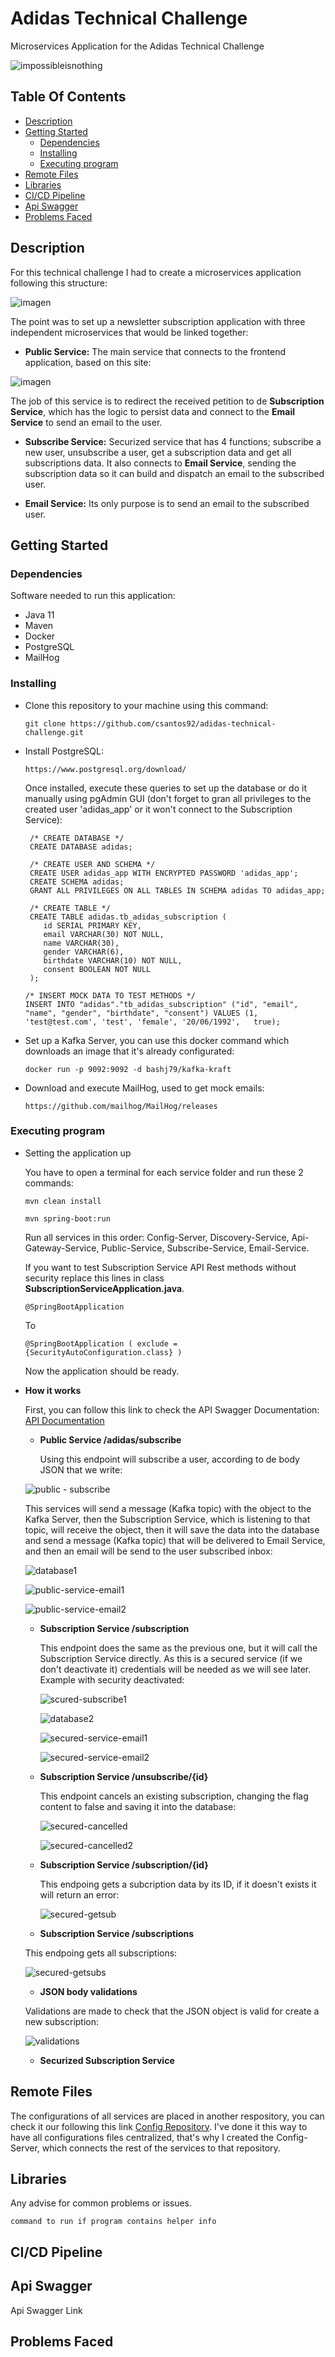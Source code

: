 # Adidas Technical Challenge

Microservices Application for the Adidas Technical Challenge

![impossibleisnothing](https://user-images.githubusercontent.com/50203409/150191898-71370777-e21f-42b9-97be-821573647695.jpeg)

## Table Of Contents

* [Description](#description-anchor)
* [Getting Started](#getting-started-anchor)
    * [Dependencies](#dependencies-anchor)
    * [Installing](#installing-anchor)
    * [Executing program](#executing-anchor)
* [Remote Files](#remote-anchor)
* [Libraries](#libraries-anchor)
* [CI/CD Pipeline](#pipeline-anchor)
* [Api Swagger](#swagger-anchor)
* [Problems Faced](#problems-anchor)

<a name="description-anchor"></a>
## Description 

For this technical challenge I had to create a microservices application following this structure:

![imagen](https://user-images.githubusercontent.com/50203409/150194675-571a6522-5cff-4ecd-82aa-c5c493dbedf0.png)

The point was to set up a newsletter subscription application with three independent microservices that would be linked together:

* <b>Public Service:</b> The main service that connects to the frontend application, based on this site: 

![imagen](https://user-images.githubusercontent.com/50203409/150195251-23a2cca8-9a76-4508-b1c5-65cef00599f7.png)

The job of this service is to redirect the received petition to de <b>Subscription Service</b>, which has the logic to persist data and connect to the <b>Email Service</b> to send an email to the user.

* <b>Subscribe Service:</b> Securized service that has 4 functions; subscribe a new user, unsubscribe a user, get a subscription data and get all subscriptions data. It also connects to <b>Email Service</b>, sending the subscription data so it can build and dispatch an email to the subscribed user.

* <b>Email Service:</b> Its only purpose is to send an email to the subscribed user.

<a name="getting-started-anchor"></a>
## Getting Started

<a name="dependencies-anchor"></a>
### Dependencies

Software needed to run this application:

* Java 11
* Maven
* Docker
* PostgreSQL
* MailHog

<a name="installing-anchor"></a>
### Installing

* Clone this repository to your machine using this command:

  ```
  git clone https://github.com/csantos92/adidas-technical-challenge.git
  ```
 
* Install PostgreSQL:

  ```
  https://www.postgresql.org/download/
  ```
  
  Once installed, execute these queries to set up the database or do it manually using pgAdmin GUI (don't forget to gran all privileges to the created user 'adidas_app' or it won't connect to the Subscription Service):
  
  ```
   /* CREATE DATABASE */
   CREATE DATABASE adidas;

   /* CREATE USER AND SCHEMA */
   CREATE USER adidas_app WITH ENCRYPTED PASSWORD 'adidas_app';
   CREATE SCHEMA adidas;
   GRANT ALL PRIVILEGES ON ALL TABLES IN SCHEMA adidas TO adidas_app;

   /* CREATE TABLE */
   CREATE TABLE adidas.tb_adidas_subscription (
      id SERIAL PRIMARY KEY,
      email VARCHAR(30) NOT NULL,
      name VARCHAR(30),
      gender VARCHAR(6),
      birthdate VARCHAR(10) NOT NULL,
      consent BOOLEAN NOT NULL
   );
  ```
  
  ```
  /* INSERT MOCK DATA TO TEST METHODS */
  INSERT INTO "adidas"."tb_adidas_subscription" ("id", "email", "name", "gender", "birthdate", "consent") VALUES (1, 'test@test.com', 'test', 'female', '20/06/1992',   true);
  ```
  
* Set up a Kafka Server, you can use this docker command which downloads an image that it's already configurated:

  ```
  docker run -p 9092:9092 -d bashj79/kafka-kraft
  ```

* Download and execute MailHog, used to get mock emails:

  ```
  https://github.com/mailhog/MailHog/releases
  ```

<a name="executing-anchor"></a>
### Executing program

* Setting the application up

  You have to open a terminal for each service folder and run these 2 commands:

  ```
  mvn clean install
  ``` 
  
  ```
  mvn spring-boot:run
  ``` 

  Run all services in this order: Config-Server, Discovery-Service, Api-Gateway-Service, Public-Service, Subscribe-Service, Email-Service.
  
  If you want to test Subscription Service API Rest methods without security replace this lines in class <b>SubscriptionServiceApplication.java</b>.
  
  ```
  @SpringBootApplication
  ```
  To
  ```
  @SpringBootApplication ( exclude = {SecurityAutoConfiguration.class} )
  ```

  Now the application should be ready.

* <b>How it works</b>

  First, you can follow this link to check the API Swagger Documentation: [API Documentation](https://app.swaggerhub.com/apis/csantos92/adidas-technical-challenge/1.0.0#/)
  
  * <b>Public Service /adidas/subscribe</b>
    
    Using this endpoint will subscribe a user, according to de body JSON that we write:
    
  ![public - subscribe](https://user-images.githubusercontent.com/50203409/150201108-cec385ed-46ff-4f4b-a895-77115252cdd2.png)
  
    This services will send a message (Kafka topic) with the object to the Kafka Server, then the Subscription Service, which is listening to that topic, will receive the object, then it will save the data into the database and send a message (Kafka topic) that will be delivered to Email Service, and then an email will be send to the user subscribed inbox:
    
    ![database1](https://user-images.githubusercontent.com/50203409/150201614-a55d040c-9541-4878-8708-a69ce26ce804.png)

    ![public-service-email1](https://user-images.githubusercontent.com/50203409/150201621-450daa4a-3c65-4b06-b99e-53deef50213d.png)

    ![public-service-email2](https://user-images.githubusercontent.com/50203409/150201634-902f5f4c-7bb5-44d4-8a15-3db6c841b1cb.png)

  * <b>Subscription Service /subscription</b>

    This endpoint does the same as the previous one, but it will call the Subscription Service directly. As this is a secured service (if we don't deactivate it) credentials will be needed as we will see later. Example with security deactivated:
    
    ![scured-subscribe1](https://user-images.githubusercontent.com/50203409/150202527-344fc36c-3816-44c6-9a65-ea71f94778f6.png)

    ![database2](https://user-images.githubusercontent.com/50203409/150202541-113e09a6-3ab4-485f-92c8-041ea395e3b2.png)

    ![secured-service-email1](https://user-images.githubusercontent.com/50203409/150202547-70dc7ea6-7cf5-4c9e-9132-32ce0a2d361e.png)
    
    ![secured-service-email2](https://user-images.githubusercontent.com/50203409/150202557-7417e93b-81f7-408b-8c88-2a2de4ebd77b.png)

  * <b>Subscription Service /unsubscribe/{id}</b> 
    
    This endpoint cancels an existing subscription, changing the flag content to false and saving it into the database:
    
    ![secured-cancelled](https://user-images.githubusercontent.com/50203409/150202948-f7642be9-780f-4e50-86a0-e6417dc47f7d.png)

    ![secured-cancelled2](https://user-images.githubusercontent.com/50203409/150202970-ea0def87-7a4a-45f3-a93f-ad3c30bfc092.png)

  * <b>Subscription Service /subscription/{id}</b>
    
    This endpoing gets a subcription data by its ID, if it doesn't exists it will return an error:
   
    ![secured-getsub](https://user-images.githubusercontent.com/50203409/150203199-0b097953-8617-4df9-89f2-6bafe4a05e7f.png)
   
   * <b>Subscription Service /subscriptions</b>
    
    This endpoing gets all subscriptions:
   
    ![secured-getsubs](https://user-images.githubusercontent.com/50203409/150203318-9c29028a-bb28-4c12-a3a6-7318c0624ba7.png)

   * <b>JSON body validations</b>

    Validations are made to check that the JSON object is valid for create a new subscription:
    
    ![validations](https://user-images.githubusercontent.com/50203409/150203458-82c89fe9-29b1-4b6e-b3bd-ad6c6d944984.png)
    
   * <b>Securized Subscription Service</b>
   

    

<a name="remote-anchor"></a>
## Remote Files

The configurations of all services are placed in another respository, you can check it our following this link [Config Repository](https://github.com/csantos92/adidas-technical-challenge-config). I've done it this way to have all configurations files centralized, that's why I created the Config-Server, which connects the rest of the services to that repository.

<a name="libraries-anchor"></a>
## Libraries

Any advise for common problems or issues.
```
command to run if program contains helper info
```
<a name="pipeline-anchor"></a>
## CI/CD Pipeline




<a name="swagger-anchor"></a>
## Api Swagger

Api Swagger Link

<a name="problems-anchor"></a>
## Problems Faced

